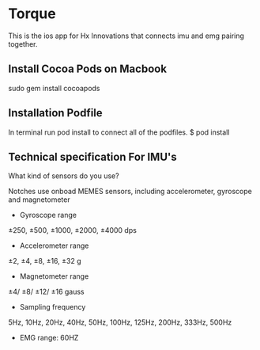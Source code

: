 # Torque
This is the ios app for Hx Innovations that connects imu and emg pairing together.

## Install Cocoa Pods on Macbook 
sudo gem install cocoapods

## Installation Podfile
In terminal run pod install to connect all of the podfiles.
$ pod install 

## Technical specification For IMU's
What kind of sensors do you use?

Notches use onboad MEMES sensors, including accelerometer, gyroscope and magnetometer

- Gyroscope range

±250, ±500, ±1000, ±2000, ±4000 dps

- Accelerometer range

±2, ±4, ±8, ±16, ±32 g

- Magnetometer range

±4/ ±8/ ±12/ ±16 gauss

- Sampling frequency

5Hz, 10Hz, 20Hz, 40Hz, 50Hz, 100Hz, 125Hz, 200Hz, 333Hz, 500Hz

- EMG range: 
60HZ 

